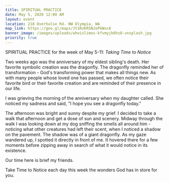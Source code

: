 ```yaml
---
title: SPIRITUAL PRACTICE
date: May 5, 2020 12:00 AM
layout: event
location: 218 Overhulse Rd. NW Olympia, WA
map_link: https://goo.gl/maps/Jt1RzKR5NJoPkWxc6
banner_image: /images/uploads/whoislimos-kfvmyjk6hz8-unsplash.jpg
priority: true
---
```

SPIRITUAL PRACTICE for the week of May 5-11: *Taking Time to Notice*

Two weeks ago was the anniversary of my eldest sibling's death. Her favorite symbolic creation was the dragonfly. The dragonfly reminded her of transformation - God's transforming power that makes all things new. As with many people whose loved one has passed, we often notice their favorite bird or their favorite creation and are reminded of their presence in our life.

I was grieving the morning of the anniversary when my daughter called. She noticed my sadness and said, "I hope you see a dragonfly today."

The afternoon was bright and sunny despite my grief. I decided to take a walk that afternoon and get a dose of sun and scenery.  Midway through the walk I was looking down at my dog sniffing the smells all around him - noticing what other creatures had left their scent, when I noticed a shadow on the pavement. The shadow was of a giant dragonfly. As my gaze wandered up, I spotted it directly in front of me. It hovered there for a few moments before zipping away in search of what it would notice in its existence.

Our time here is brief my friends. 

Take Time to Notice each day this week the wonders God has in store for you.